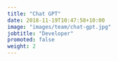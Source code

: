 ```yaml
---
title: "Chat GPT"
date: 2018-11-19T10:47:58+10:00
image: "images/team/chat-gpt.jpg"
jobtitle: "Developer"
promoted: false
weight: 2
---
```


